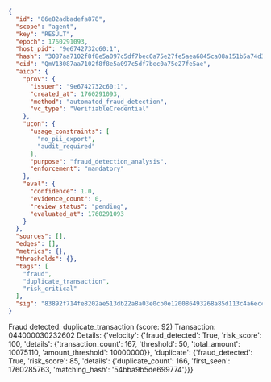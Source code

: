```json
{
  "id": "86e82adbadefa878",
  "scope": "agent",
  "key": "RESULT",
  "epoch": 1760291093,
  "host_pid": "9e6742732c60:1",
  "hash": "3087aa7102f8f8e5a097c5df7bec0a75e27fe5aea6845ca08a151b5a74d37445",
  "cid": "QmV13087aa7102f8f8e5a097c5df7bec0a75e27fe5ae",
  "aicp": {
    "prov": {
      "issuer": "9e6742732c60:1",
      "created_at": 1760291093,
      "method": "automated_fraud_detection",
      "vc_type": "VerifiableCredential"
    },
    "ucon": {
      "usage_constraints": [
        "no_pii_export",
        "audit_required"
      ],
      "purpose": "fraud_detection_analysis",
      "enforcement": "mandatory"
    },
    "eval": {
      "confidence": 1.0,
      "evidence_count": 0,
      "review_status": "pending",
      "evaluated_at": 1760291093
    }
  },
  "sources": [],
  "edges": [],
  "metrics": {},
  "thresholds": {},
  "tags": [
    "fraud",
    "duplicate_transaction",
    "risk_critical"
  ],
  "sig": "83892f714fe8202ae513db22a8a03e0cb0e120086493268a85d113c4a6ecc15c"
}
```

Fraud detected: duplicate_transaction (score: 92)
Transaction: 044000030232602
Details: {'velocity': {'fraud_detected': True, 'risk_score': 100, 'details': {'transaction_count': 167, 'threshold': 50, 'total_amount': 10075110, 'amount_threshold': 10000000}}, 'duplicate': {'fraud_detected': True, 'risk_score': 85, 'details': {'duplicate_count': 166, 'first_seen': 1760285763, 'matching_hash': '54bba9b5de699774'}}}